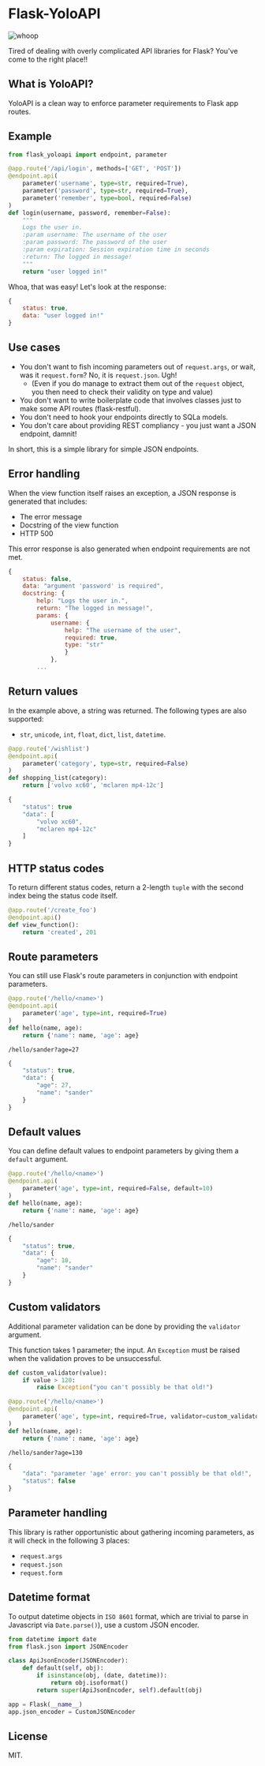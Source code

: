 # Flask-YoloAPI

![whoop](https://i.imgur.com/xVS3UGq.png)

Tired of dealing with overly complicated API libraries for Flask? You've come to the right place!!

What is YoloAPI?
----------------
YoloAPI is a clean way to enforce parameter requirements to Flask app routes. 

Example
-------

```python
from flask_yoloapi import endpoint, parameter

@app.route('/api/login', methods=['GET', 'POST'])
@endpoint.api(
    parameter('username', type=str, required=True),
    parameter('password', type=str, required=True),
    parameter('remember', type=bool, required=False)
)
def login(username, password, remember=False):
    """
    Logs the user in.
    :param username: The username of the user
    :param password: The password of the user
    :param expiration: Session expiration time in seconds
    :return: The logged in message!
    """
    return "user logged in!"
```

Whoa, that was easy! Let's look at the response:

```javascript
{
    status: true,
    data: "user logged in!"
}
```

Use cases
-------------

- You don't want to fish incoming parameters out of `request.args`, or wait, was it `request.form`? No, it is `request.json`. Ugh!
    - (Even if you do manage to extract them out of the `request` object, you then need to check their validity on type and value)
- You don't want to write boilerplate code that involves classes just to make some API routes (flask-restful).
- You don't need to hook your endpoints directly to SQLa models.
- You don't care about providing REST compliancy - you just want a JSON endpoint, damnit!

In short, this is a simple library for simple JSON endpoints.


## Error handling

When the view function itself raises an exception, a JSON response is generated that includes:

- The error message
- Docstring of the view function
- HTTP 500

This error response is also generated when endpoint requirements are not met.

```javascript
{
    status: false,
    data: "argument 'password' is required",
    docstring: {
        help: "Logs the user in.",
        return: "The logged in message!",
        params: {
            username: {
                help: "The username of the user",
                required: true,
                type: "str"
                }
            },
        ...
```

## Return values
In the example above, a string was returned. The following types are also supported:

- `str`, `unicode`, `int`, `float`, `dict`, `list`, `datetime`.

```python
@app.route('/wishlist')
@endpoint.api(
    parameter('category', type=str, required=False)
)
def shopping_list(category):
    return ['volvo xc60', 'mclaren mp4-12c']
```

```javascript
{
    "status": true
    "data": [
        "volvo xc60", 
        "mclaren mp4-12c"
    ]
}
```

## HTTP status codes

To return different status codes, return a 2-length `tuple` with the second index being the status code itself.

```python
@app.route('/create_foo')
@endpoint.api()
def view_function():
    return 'created', 201
```

## Route parameters

You can still use Flask's route parameters in conjunction with endpoint parameters.

```python
@app.route('/hello/<name>')
@endpoint.api(
    parameter('age', type=int, required=True)
)
def hello(name, age):
    return {'name': name, 'age': age}
```

`/hello/sander?age=27`

```javascript
{
    "status": true,
    "data": {
        "age": 27, 
        "name": "sander"
    }
}
```

## Default values

You can define default values to endpoint parameters by giving them a `default` argument.

```python
@app.route('/hello/<name>')
@endpoint.api(
    parameter('age', type=int, required=False, default=10)
)
def hello(name, age):
    return {'name': name, 'age': age}
```
`/hello/sander`
```javascript
{
    "status": true,
    "data": {
        "age": 10, 
        "name": "sander"
    }
}
```

## Custom validators

Additional parameter validation can be done by providing the `validator` argument. 

This function takes 1 parameter; the input. An `Exception` must be raised when the validation proves to be unsuccessful.

```python
def custom_validator(value):
    if value > 120:
        raise Exception("you can't possibly be that old!")

@app.route('/hello/<name>')
@endpoint.api(
    parameter('age', type=int, required=True, validator=custom_validator)
)
def hello(name, age):
    return {'name': name, 'age': age}
```

`/hello/sander?age=130`

```javascript
{
    "data": "parameter 'age' error: you can't possibly be that old!", 
    "status": false
}
```

## Parameter handling

This library is rather opportunistic about gathering incoming parameters, as it will check in the following 3 places:

- `request.args`
- `request.json`
- `request.form`

## Datetime format

To output datetime objects in `ISO 8601` format, which are trivial to parse in Javascript via `Date.parse()`), use a custom JSON encoder.

```python
from datetime import date
from flask.json import JSONEncoder

class ApiJsonEncoder(JSONEncoder):
    def default(self, obj):
        if isinstance(obj, (date, datetime)):
            return obj.isoformat()
        return super(ApiJsonEncoder, self).default(obj)

app = Flask(__name__)
app.json_encoder = CustomJSONEncoder
```

License
-------------
MIT.
